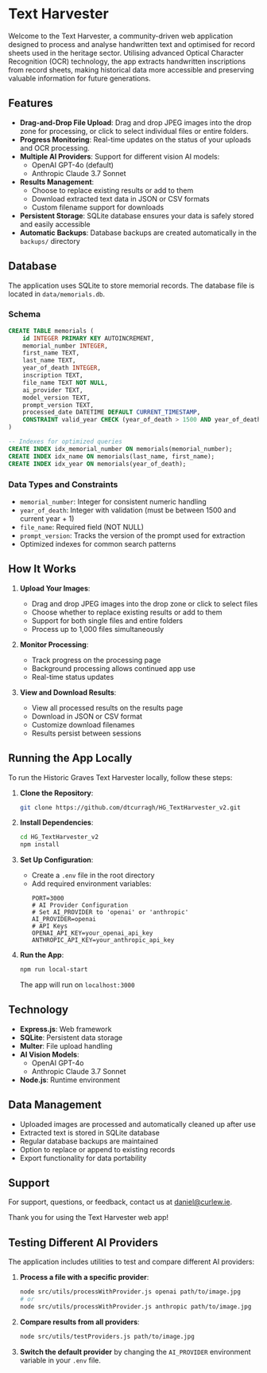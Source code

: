 # Text Harvester

Welcome to the Text Harvester, a community-driven web application designed to process and analyse handwritten text and optimised for record sheets used in the heritage sector. Utilising advanced Optical Character Recognition (OCR) technology, the app extracts handwritten inscriptions from record sheets, making historical data more accessible and preserving valuable information for future generations.

## Features

- **Drag-and-Drop File Upload**: Drag and drop JPEG images into the drop zone for processing, or click to select individual files or entire folders.
- **Progress Monitoring**: Real-time updates on the status of your uploads and OCR processing.
- **Multiple AI Providers**: Support for different vision AI models:
  - OpenAI GPT-4o (default)
  - Anthropic Claude 3.7 Sonnet
- **Results Management**: 
  - Choose to replace existing results or add to them
  - Download extracted text data in JSON or CSV formats
  - Custom filename support for downloads
- **Persistent Storage**: SQLite database ensures your data is safely stored and easily accessible
- **Automatic Backups**: Database backups are created automatically in the `backups/` directory

## Database

The application uses SQLite to store memorial records. The database file is located in `data/memorials.db`.

### Schema
```sql
CREATE TABLE memorials (
    id INTEGER PRIMARY KEY AUTOINCREMENT,
    memorial_number INTEGER,
    first_name TEXT,
    last_name TEXT,
    year_of_death INTEGER,
    inscription TEXT,
    file_name TEXT NOT NULL,
    ai_provider TEXT,
    model_version TEXT,
    prompt_version TEXT,
    processed_date DATETIME DEFAULT CURRENT_TIMESTAMP,
    CONSTRAINT valid_year CHECK (year_of_death > 1500 AND year_of_death < strftime('%Y', 'now', '+1 year'))
)

-- Indexes for optimized queries
CREATE INDEX idx_memorial_number ON memorials(memorial_number);
CREATE INDEX idx_name ON memorials(last_name, first_name);
CREATE INDEX idx_year ON memorials(year_of_death);
```

### Data Types and Constraints
- `memorial_number`: Integer for consistent numeric handling
- `year_of_death`: Integer with validation (must be between 1500 and current year + 1)
- `file_name`: Required field (NOT NULL)
- `prompt_version`: Tracks the version of the prompt used for extraction
- Optimized indexes for common search patterns

## How It Works

1. **Upload Your Images**:
   - Drag and drop JPEG images into the drop zone or click to select files
   - Choose whether to replace existing results or add to them
   - Support for both single files and entire folders
   - Process up to 1,000 files simultaneously

2. **Monitor Processing**:
   - Track progress on the processing page
   - Background processing allows continued app use
   - Real-time status updates

3. **View and Download Results**:
   - View all processed results on the results page
   - Download in JSON or CSV format
   - Customize download filenames
   - Results persist between sessions

## Running the App Locally

To run the Historic Graves Text Harvester locally, follow these steps:

1. **Clone the Repository**:
   ```sh
   git clone https://github.com/dtcurragh/HG_TextHarvester_v2.git
   ```

2. **Install Dependencies**:
   ```sh
   cd HG_TextHarvester_v2
   npm install
   ```

3. **Set Up Configuration**:
   - Create a `.env` file in the root directory
   - Add required environment variables:
     ```
     PORT=3000
     # AI Provider Configuration
     # Set AI_PROVIDER to 'openai' or 'anthropic'
     AI_PROVIDER=openai
     # API Keys
     OPENAI_API_KEY=your_openai_api_key
     ANTHROPIC_API_KEY=your_anthropic_api_key
     ```

4. **Run the App**:
   ```sh
   npm run local-start
   ```
   The app will run on `localhost:3000`

## Technology

- **Express.js**: Web framework
- **SQLite**: Persistent data storage
- **Multer**: File upload handling
- **AI Vision Models**: 
  - OpenAI GPT-4o
  - Anthropic Claude 3.7 Sonnet
- **Node.js**: Runtime environment

## Data Management

- Uploaded images are processed and automatically cleaned up after use
- Extracted text is stored in SQLite database
- Regular database backups are maintained
- Option to replace or append to existing records
- Export functionality for data portability

## Support

For support, questions, or feedback, contact us at [daniel@curlew.ie](daniel@curlew.ie).

Thank you for using the Text Harvester web app!

## Testing Different AI Providers

The application includes utilities to test and compare different AI providers:

1. **Process a file with a specific provider**:
   ```sh
   node src/utils/processWithProvider.js openai path/to/image.jpg
   # or
   node src/utils/processWithProvider.js anthropic path/to/image.jpg
   ```

2. **Compare results from all providers**:
   ```sh
   node src/utils/testProviders.js path/to/image.jpg
   ```

3. **Switch the default provider** by changing the `AI_PROVIDER` environment variable in your `.env` file.

